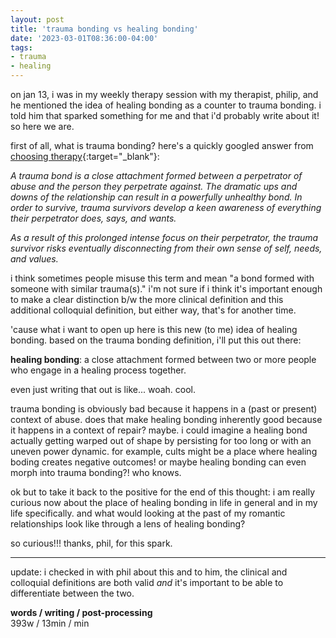 ```yaml
---
layout: post
title: 'trauma bonding vs healing bonding'
date: '2023-03-01T08:36:00-04:00'
tags:
- trauma
- healing
--- 
```



on jan 13, i was in my weekly therapy session with my therapist, philip, and he mentioned the idea of healing bonding as a counter to trauma bonding. i told him that sparked something for me and that i'd probably write about it! so here we are. 

first of all, what is trauma bonding? here's a quickly googled answer from [choosing therapy](https://www.choosingtherapy.com/trauma-bonding/){:target="_blank"}: 

_A trauma bond is a close attachment formed between a perpetrator of abuse and the person they perpetrate against. The dramatic ups and downs of the relationship can result in a powerfully unhealthy bond. In order to survive, trauma survivors develop a keen awareness of everything their perpetrator does, says, and wants._

_As a result of this prolonged intense focus on their perpetrator, the trauma survivor risks eventually disconnecting from their own sense of self, needs, and values._


i think sometimes people misuse this term and mean "a bond formed with someone with similar trauma(s)." i'm not sure if i think it's important enough to make a clear distinction b/w the more clinical definition and this additional colloquial definition, but either way, that's for another time. 

'cause what i want to open up here is this new (to me) idea of healing bonding. based on the trauma bonding definition, i'll put this out there: 

**healing bonding**: a close attachment formed between two or more people who engage in a healing process together. 

even just writing that out is like... woah. cool. 

trauma bonding is obviously bad because it happens in a (past or present) context of abuse. does that make healing bonding inherently good because it happens in a context of repair? maybe. i could imagine a healing bond actually getting warped out of shape by persisting for too long or with an uneven power dynamic. for example, cults might be a place where healing boding creates negative outcomes! or maybe healing bonding can even morph into trauma bonding?! who knows. 

ok but to take it back to the positive for the end of this thought: i am really curious now about the place of healing bonding in life in general and in my life specifically. and what would looking at the past of my romantic relationships look like through a lens of healing bonding? 

so curious!!! thanks, phil, for this spark. 

---

update: i checked in with phil about this and to him, the clinical and colloquial definitions are both valid *and* it's important to be able to differentiate between the two. 


<!-- hyperlink bank -->


<!-- &#042; = asterisk -->
<!-- &#039; = single quote '-->

**words / writing / post-processing**  
393w / 13min / min
